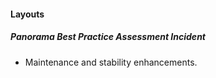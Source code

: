 
#### Layouts
##### Panorama Best Practice Assessment Incident
- Maintenance and stability enhancements.
